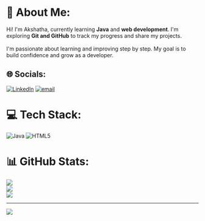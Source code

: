 # 💫 About Me:
Hi! I'm Akshatha, currently learning **Java** and **web development**. I'm exploring **Git and GitHub** to track my progress and share my projects.<br><br>I'm passionate about learning and improving step by step. My goal is to build confidence and grow as a developer.


## 🌐 Socials:
[![LinkedIn](https://img.shields.io/badge/LinkedIn-%230077B5.svg?logo=linkedin&logoColor=white)](https://linkedin.com/in/https://www.linkedin.com/in/akshatha-s-6a1b7734a?lipi=urn%3Ali%3Apage%3Ad_flagship3_profile_view_base_contact_details%3B3m%2BckeQuQlaVlKHaIUMbrg%3D%3D) [![email](https://img.shields.io/badge/Email-D14836?logo=gmail&logoColor=white)](mailto:akshatha_Shivakumar@outlook.com) 

# 💻 Tech Stack:
![Java](https://img.shields.io/badge/java-%23ED8B00.svg?style=flat-square&logo=openjdk&logoColor=white) ![HTML5](https://img.shields.io/badge/html5-%23E34F26.svg?style=flat-square&logo=html5&logoColor=white)
# 📊 GitHub Stats:
![](https://github-readme-stats.vercel.app/api?username=AkshathaShivakumar&theme=dark&hide_border=true&include_all_commits=true&count_private=false)<br/>
![](https://nirzak-streak-stats.vercel.app/?user=AkshathaShivakumar&theme=dark&hide_border=true)<br/>
![](https://github-readme-stats.vercel.app/api/top-langs/?username=AkshathaShivakumar&theme=dark&hide_border=true&include_all_commits=true&count_private=false&layout=compact)

---
[![](https://visitcount.itsvg.in/api?id=AkshathaShivakumar&icon=9&color=13)](https://visitcount.itsvg.in)

<!-- Proudly created with GPRM ( https://gprm.itsvg.in ) -->
